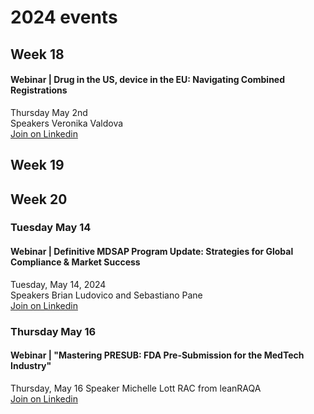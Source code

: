 # 2024 events

## Week 18
#### Webinar | Drug in the US, device in the EU: Navigating Combined Registrations
Thursday May 2nd  
Speakers Veronika Valdova  
[Join on Linkedin](https://www.linkedin.com/events/drugintheus-deviceintheeu-navig7188845657573511168/comments/)

## Week 19

## Week 20
### Tuesday May 14  
#### Webinar | Definitive MDSAP Program Update: Strategies for Global Compliance & Market Success
Tuesday, May 14, 2024  
Speakers Brian Ludovico and Sebastiano Pane    
[Join on Linkedin](https://www.linkedin.com/events/definitivemdsapprogramupdate7185670365665275905/?lipi=urn%3Ali%3Apage%3Ad_flagship3_pulse_read%3BFUV3DjnyRYuNWlwBxsZaeg%3D%3D)

### Thursday May 16  
#### Webinar | "Mastering PRESUB: FDA Pre-Submission for the MedTech Industry" 
Thursday, May 16
Speaker Michelle Lott RAC from leanRAQA  
[Join on Linkedin](https://www.linkedin.com/events/masteringpresub-fdapre-submissi7188646895731257346/?lipi=urn%3Ali%3Apage%3Ad_flagship3_pulse_read%3BS4YSR%2FGcQXGRByyIWoumtA%3D%3D)
